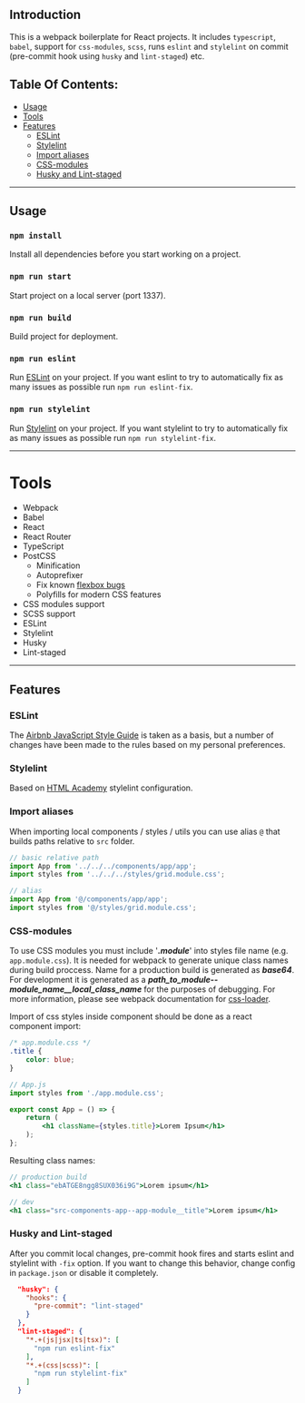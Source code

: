 ## Introduction

This is a webpack boilerplate for React projects. It includes `typescript`, `babel`, support for `css-modules`, `scss`, runs `eslint` and `stylelint` on commit (pre-commit hook using `husky` and `lint-staged`) etc.

## Table Of Contents:
- [Usage](#usage)
- [Tools](#tools)
- [Features](#features)
  - [ESLint](#eslint)
  - [Stylelint](#stylelint)
  - [Import aliases](#import-aliases)
  - [CSS-modules](#css-modules)
  - [Husky and Lint-staged](#husky-and-lint-staged)

---

## Usage

### `npm install`
Install all dependencies before you start working on a project.

### `npm run start`
Start project on a local server (port 1337).

### `npm run build`
Build project for deployment.

### `npm run eslint`
Run [ESLint](https://eslint.org/) on your project. If you want eslint to try to automatically fix as many issues as possible run `npm run eslint-fix`.

### `npm run stylelint`
Run [Stylelint](https://stylelint.io/) on your project. If you want stylelint to try to automatically fix as many issues as possible run `npm run stylelint-fix`.

---

# Tools

- Webpack
- Babel
- React
- React Router
- TypeScript
- PostCSS
  - Minification
  - Autoprefixer
  - Fix known [flexbox bugs](https://github.com/philipwalton/flexbugs)
  - Polyfills for modern CSS features
- CSS modules support
- SCSS support
- ESLint
- Stylelint
- Husky
- Lint-staged

---

## Features

### ESLint
The [Airbnb JavaScript Style Guide](https://github.com/airbnb/javascript) is taken as a basis, but a number of changes have been made to the rules based on my personal preferences.

### Stylelint
Based on [HTML Academy](https://github.com/htmlacademy/stylelint-config-htmlacademy) stylelint configuration.

### Import aliases
When importing local components / styles / utils you can use alias `@` that builds paths relative to `src` folder.

```jsx
// basic relative path
import App from '../../../components/app/app';
import styles from '../../../styles/grid.module.css';

// alias
import App from '@/components/app/app';
import styles from '@/styles/grid.module.css';
```

### CSS-modules
To use CSS modules you must include '***.module***' into styles file name (e.g. `app.module.css`). It is needed for webpack to generate unique class names during build proccess. Name for a production build is generated as ***base64***. For development it is generated as a ***path_to_module--module_name__local_class_name*** for the purposes of debugging. For more information, please see webpack documentation for [css-loader](https://webpack.js.org/loaders/css-loader/#modules).

Import of css styles inside component should be done as a react component import:

```css
/* app.module.css */
.title {
    color: blue;
}
```

```jsx
// App.js
import styles from './app.module.css';

export const App = () => {
    return (
        <h1 className={styles.title}>Lorem Ipsum</h1>
    );
};
```

Resulting class names:
```jsx
// production build
<h1 class="ebATGE8ngg8SUX036i9G">Lorem ipsum</h1>

// dev
<h1 class="src-components-app--app-module__title">Lorem ipsum</h1>
```

### Husky and Lint-staged
After you commit local changes, pre-commit hook fires and starts eslint and stylelint with `-fix` option. If you want to change this behavior, change config in `package.json` or disable it completely.

```json
  "husky": {
    "hooks": {
      "pre-commit": "lint-staged"
    }
  },
  "lint-staged": {
    "*.+(js|jsx|ts|tsx)": [
      "npm run eslint-fix"
    ],
    "*.+(css|scss)": [
      "npm run stylelint-fix"
    ]
  }
```
